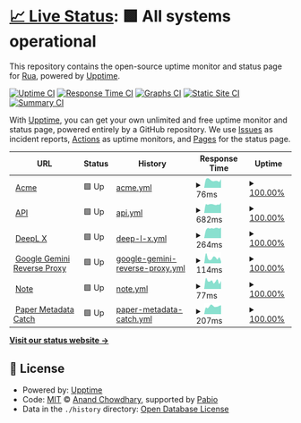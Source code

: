 # [📈 Live Status](https://uptime.rua.dev): <!--live status--> **🟩 All systems operational**

This repository contains the open-source uptime monitor and status page for [Rua](https://uptime.rua.dev), powered by [Upptime](https://github.com/upptime/upptime).

[![Uptime CI](https://github.com/RuaDev/upptime/workflows/Uptime%20CI/badge.svg)](https://github.com/RuaDev/upptime/actions?query=workflow%3A%22Uptime+CI%22)
[![Response Time CI](https://github.com/RuaDev/upptime/workflows/Response%20Time%20CI/badge.svg)](https://github.com/RuaDev/upptime/actions?query=workflow%3A%22Response+Time+CI%22)
[![Graphs CI](https://github.com/RuaDev/upptime/workflows/Graphs%20CI/badge.svg)](https://github.com/RuaDev/upptime/actions?query=workflow%3A%22Graphs+CI%22)
[![Static Site CI](https://github.com/RuaDev/upptime/workflows/Static%20Site%20CI/badge.svg)](https://github.com/RuaDev/upptime/actions?query=workflow%3A%22Static+Site+CI%22)
[![Summary CI](https://github.com/RuaDev/upptime/workflows/Summary%20CI/badge.svg)](https://github.com/RuaDev/upptime/actions?query=workflow%3A%22Summary+CI%22)

With [Upptime](https://upptime.js.org), you can get your own unlimited and free uptime monitor and status page, powered entirely by a GitHub repository. We use [Issues](https://github.com/RuaDev/upptime/issues) as incident reports, [Actions](https://github.com/RuaDev/upptime/actions) as uptime monitors, and [Pages](https://uptime.rua.dev) for the status page.

<!--start: status pages-->
<!-- This summary is generated by Upptime (https://github.com/upptime/upptime) -->
<!-- Do not edit this manually, your changes will be overwritten -->
<!-- prettier-ignore -->
| URL | Status | History | Response Time | Uptime |
| --- | ------ | ------- | ------------- | ------ |
| <img alt="" src="https://icons.duckduckgo.com/ip3/acme.rua.dev.ico" height="13"> [Acme](https://acme.rua.dev) | 🟩 Up | [acme.yml](https://github.com/RuaDev/upptime/commits/HEAD/history/acme.yml) | <details><summary><img alt="Response time graph" src="./graphs/acme/response-time-week.png" height="20"> 76ms</summary><br><a href="https://uptime.rua.dev/history/acme"><img alt="Response time 82" src="https://img.shields.io/endpoint?url=https%3A%2F%2Fraw.githubusercontent.com%2FRuaDev%2Fupptime%2FHEAD%2Fapi%2Facme%2Fresponse-time.json"></a><br><a href="https://uptime.rua.dev/history/acme"><img alt="24-hour response time 94" src="https://img.shields.io/endpoint?url=https%3A%2F%2Fraw.githubusercontent.com%2FRuaDev%2Fupptime%2FHEAD%2Fapi%2Facme%2Fresponse-time-day.json"></a><br><a href="https://uptime.rua.dev/history/acme"><img alt="7-day response time 76" src="https://img.shields.io/endpoint?url=https%3A%2F%2Fraw.githubusercontent.com%2FRuaDev%2Fupptime%2FHEAD%2Fapi%2Facme%2Fresponse-time-week.json"></a><br><a href="https://uptime.rua.dev/history/acme"><img alt="30-day response time 82" src="https://img.shields.io/endpoint?url=https%3A%2F%2Fraw.githubusercontent.com%2FRuaDev%2Fupptime%2FHEAD%2Fapi%2Facme%2Fresponse-time-month.json"></a><br><a href="https://uptime.rua.dev/history/acme"><img alt="1-year response time 82" src="https://img.shields.io/endpoint?url=https%3A%2F%2Fraw.githubusercontent.com%2FRuaDev%2Fupptime%2FHEAD%2Fapi%2Facme%2Fresponse-time-year.json"></a></details> | <details><summary><a href="https://uptime.rua.dev/history/acme">100.00%</a></summary><a href="https://uptime.rua.dev/history/acme"><img alt="All-time uptime 100.00%" src="https://img.shields.io/endpoint?url=https%3A%2F%2Fraw.githubusercontent.com%2FRuaDev%2Fupptime%2FHEAD%2Fapi%2Facme%2Fuptime.json"></a><br><a href="https://uptime.rua.dev/history/acme"><img alt="24-hour uptime 100.00%" src="https://img.shields.io/endpoint?url=https%3A%2F%2Fraw.githubusercontent.com%2FRuaDev%2Fupptime%2FHEAD%2Fapi%2Facme%2Fuptime-day.json"></a><br><a href="https://uptime.rua.dev/history/acme"><img alt="7-day uptime 100.00%" src="https://img.shields.io/endpoint?url=https%3A%2F%2Fraw.githubusercontent.com%2FRuaDev%2Fupptime%2FHEAD%2Fapi%2Facme%2Fuptime-week.json"></a><br><a href="https://uptime.rua.dev/history/acme"><img alt="30-day uptime 100.00%" src="https://img.shields.io/endpoint?url=https%3A%2F%2Fraw.githubusercontent.com%2FRuaDev%2Fupptime%2FHEAD%2Fapi%2Facme%2Fuptime-month.json"></a><br><a href="https://uptime.rua.dev/history/acme"><img alt="1-year uptime 100.00%" src="https://img.shields.io/endpoint?url=https%3A%2F%2Fraw.githubusercontent.com%2FRuaDev%2Fupptime%2FHEAD%2Fapi%2Facme%2Fuptime-year.json"></a></details>
| <img alt="" src="https://icons.duckduckgo.com/ip3/api.rua.dev.ico" height="13"> [API](https://api.rua.dev) | 🟩 Up | [api.yml](https://github.com/RuaDev/upptime/commits/HEAD/history/api.yml) | <details><summary><img alt="Response time graph" src="./graphs/api/response-time-week.png" height="20"> 682ms</summary><br><a href="https://uptime.rua.dev/history/api"><img alt="Response time 683" src="https://img.shields.io/endpoint?url=https%3A%2F%2Fraw.githubusercontent.com%2FRuaDev%2Fupptime%2FHEAD%2Fapi%2Fapi%2Fresponse-time.json"></a><br><a href="https://uptime.rua.dev/history/api"><img alt="24-hour response time 654" src="https://img.shields.io/endpoint?url=https%3A%2F%2Fraw.githubusercontent.com%2FRuaDev%2Fupptime%2FHEAD%2Fapi%2Fapi%2Fresponse-time-day.json"></a><br><a href="https://uptime.rua.dev/history/api"><img alt="7-day response time 682" src="https://img.shields.io/endpoint?url=https%3A%2F%2Fraw.githubusercontent.com%2FRuaDev%2Fupptime%2FHEAD%2Fapi%2Fapi%2Fresponse-time-week.json"></a><br><a href="https://uptime.rua.dev/history/api"><img alt="30-day response time 683" src="https://img.shields.io/endpoint?url=https%3A%2F%2Fraw.githubusercontent.com%2FRuaDev%2Fupptime%2FHEAD%2Fapi%2Fapi%2Fresponse-time-month.json"></a><br><a href="https://uptime.rua.dev/history/api"><img alt="1-year response time 683" src="https://img.shields.io/endpoint?url=https%3A%2F%2Fraw.githubusercontent.com%2FRuaDev%2Fupptime%2FHEAD%2Fapi%2Fapi%2Fresponse-time-year.json"></a></details> | <details><summary><a href="https://uptime.rua.dev/history/api">100.00%</a></summary><a href="https://uptime.rua.dev/history/api"><img alt="All-time uptime 100.00%" src="https://img.shields.io/endpoint?url=https%3A%2F%2Fraw.githubusercontent.com%2FRuaDev%2Fupptime%2FHEAD%2Fapi%2Fapi%2Fuptime.json"></a><br><a href="https://uptime.rua.dev/history/api"><img alt="24-hour uptime 100.00%" src="https://img.shields.io/endpoint?url=https%3A%2F%2Fraw.githubusercontent.com%2FRuaDev%2Fupptime%2FHEAD%2Fapi%2Fapi%2Fuptime-day.json"></a><br><a href="https://uptime.rua.dev/history/api"><img alt="7-day uptime 100.00%" src="https://img.shields.io/endpoint?url=https%3A%2F%2Fraw.githubusercontent.com%2FRuaDev%2Fupptime%2FHEAD%2Fapi%2Fapi%2Fuptime-week.json"></a><br><a href="https://uptime.rua.dev/history/api"><img alt="30-day uptime 100.00%" src="https://img.shields.io/endpoint?url=https%3A%2F%2Fraw.githubusercontent.com%2FRuaDev%2Fupptime%2FHEAD%2Fapi%2Fapi%2Fuptime-month.json"></a><br><a href="https://uptime.rua.dev/history/api"><img alt="1-year uptime 100.00%" src="https://img.shields.io/endpoint?url=https%3A%2F%2Fraw.githubusercontent.com%2FRuaDev%2Fupptime%2FHEAD%2Fapi%2Fapi%2Fuptime-year.json"></a></details>
| <img alt="" src="https://icons.duckduckgo.com/ip3/deeplx.rua.dev.ico" height="13"> [DeepL X](https://deeplx.rua.dev) | 🟩 Up | [deep-l-x.yml](https://github.com/RuaDev/upptime/commits/HEAD/history/deep-l-x.yml) | <details><summary><img alt="Response time graph" src="./graphs/deep-l-x/response-time-week.png" height="20"> 264ms</summary><br><a href="https://uptime.rua.dev/history/deep-l-x"><img alt="Response time 258" src="https://img.shields.io/endpoint?url=https%3A%2F%2Fraw.githubusercontent.com%2FRuaDev%2Fupptime%2FHEAD%2Fapi%2Fdeep-l-x%2Fresponse-time.json"></a><br><a href="https://uptime.rua.dev/history/deep-l-x"><img alt="24-hour response time 259" src="https://img.shields.io/endpoint?url=https%3A%2F%2Fraw.githubusercontent.com%2FRuaDev%2Fupptime%2FHEAD%2Fapi%2Fdeep-l-x%2Fresponse-time-day.json"></a><br><a href="https://uptime.rua.dev/history/deep-l-x"><img alt="7-day response time 264" src="https://img.shields.io/endpoint?url=https%3A%2F%2Fraw.githubusercontent.com%2FRuaDev%2Fupptime%2FHEAD%2Fapi%2Fdeep-l-x%2Fresponse-time-week.json"></a><br><a href="https://uptime.rua.dev/history/deep-l-x"><img alt="30-day response time 258" src="https://img.shields.io/endpoint?url=https%3A%2F%2Fraw.githubusercontent.com%2FRuaDev%2Fupptime%2FHEAD%2Fapi%2Fdeep-l-x%2Fresponse-time-month.json"></a><br><a href="https://uptime.rua.dev/history/deep-l-x"><img alt="1-year response time 258" src="https://img.shields.io/endpoint?url=https%3A%2F%2Fraw.githubusercontent.com%2FRuaDev%2Fupptime%2FHEAD%2Fapi%2Fdeep-l-x%2Fresponse-time-year.json"></a></details> | <details><summary><a href="https://uptime.rua.dev/history/deep-l-x">100.00%</a></summary><a href="https://uptime.rua.dev/history/deep-l-x"><img alt="All-time uptime 100.00%" src="https://img.shields.io/endpoint?url=https%3A%2F%2Fraw.githubusercontent.com%2FRuaDev%2Fupptime%2FHEAD%2Fapi%2Fdeep-l-x%2Fuptime.json"></a><br><a href="https://uptime.rua.dev/history/deep-l-x"><img alt="24-hour uptime 100.00%" src="https://img.shields.io/endpoint?url=https%3A%2F%2Fraw.githubusercontent.com%2FRuaDev%2Fupptime%2FHEAD%2Fapi%2Fdeep-l-x%2Fuptime-day.json"></a><br><a href="https://uptime.rua.dev/history/deep-l-x"><img alt="7-day uptime 100.00%" src="https://img.shields.io/endpoint?url=https%3A%2F%2Fraw.githubusercontent.com%2FRuaDev%2Fupptime%2FHEAD%2Fapi%2Fdeep-l-x%2Fuptime-week.json"></a><br><a href="https://uptime.rua.dev/history/deep-l-x"><img alt="30-day uptime 100.00%" src="https://img.shields.io/endpoint?url=https%3A%2F%2Fraw.githubusercontent.com%2FRuaDev%2Fupptime%2FHEAD%2Fapi%2Fdeep-l-x%2Fuptime-month.json"></a><br><a href="https://uptime.rua.dev/history/deep-l-x"><img alt="1-year uptime 100.00%" src="https://img.shields.io/endpoint?url=https%3A%2F%2Fraw.githubusercontent.com%2FRuaDev%2Fupptime%2FHEAD%2Fapi%2Fdeep-l-x%2Fuptime-year.json"></a></details>
| <img alt="" src="https://icons.duckduckgo.com/ip3/gemini.rua.dev.ico" height="13"> [Google Gemini Reverse Proxy](https://gemini.rua.dev) | 🟩 Up | [google-gemini-reverse-proxy.yml](https://github.com/RuaDev/upptime/commits/HEAD/history/google-gemini-reverse-proxy.yml) | <details><summary><img alt="Response time graph" src="./graphs/google-gemini-reverse-proxy/response-time-week.png" height="20"> 114ms</summary><br><a href="https://uptime.rua.dev/history/google-gemini-reverse-proxy"><img alt="Response time 126" src="https://img.shields.io/endpoint?url=https%3A%2F%2Fraw.githubusercontent.com%2FRuaDev%2Fupptime%2FHEAD%2Fapi%2Fgoogle-gemini-reverse-proxy%2Fresponse-time.json"></a><br><a href="https://uptime.rua.dev/history/google-gemini-reverse-proxy"><img alt="24-hour response time 64" src="https://img.shields.io/endpoint?url=https%3A%2F%2Fraw.githubusercontent.com%2FRuaDev%2Fupptime%2FHEAD%2Fapi%2Fgoogle-gemini-reverse-proxy%2Fresponse-time-day.json"></a><br><a href="https://uptime.rua.dev/history/google-gemini-reverse-proxy"><img alt="7-day response time 114" src="https://img.shields.io/endpoint?url=https%3A%2F%2Fraw.githubusercontent.com%2FRuaDev%2Fupptime%2FHEAD%2Fapi%2Fgoogle-gemini-reverse-proxy%2Fresponse-time-week.json"></a><br><a href="https://uptime.rua.dev/history/google-gemini-reverse-proxy"><img alt="30-day response time 126" src="https://img.shields.io/endpoint?url=https%3A%2F%2Fraw.githubusercontent.com%2FRuaDev%2Fupptime%2FHEAD%2Fapi%2Fgoogle-gemini-reverse-proxy%2Fresponse-time-month.json"></a><br><a href="https://uptime.rua.dev/history/google-gemini-reverse-proxy"><img alt="1-year response time 126" src="https://img.shields.io/endpoint?url=https%3A%2F%2Fraw.githubusercontent.com%2FRuaDev%2Fupptime%2FHEAD%2Fapi%2Fgoogle-gemini-reverse-proxy%2Fresponse-time-year.json"></a></details> | <details><summary><a href="https://uptime.rua.dev/history/google-gemini-reverse-proxy">100.00%</a></summary><a href="https://uptime.rua.dev/history/google-gemini-reverse-proxy"><img alt="All-time uptime 100.00%" src="https://img.shields.io/endpoint?url=https%3A%2F%2Fraw.githubusercontent.com%2FRuaDev%2Fupptime%2FHEAD%2Fapi%2Fgoogle-gemini-reverse-proxy%2Fuptime.json"></a><br><a href="https://uptime.rua.dev/history/google-gemini-reverse-proxy"><img alt="24-hour uptime 100.00%" src="https://img.shields.io/endpoint?url=https%3A%2F%2Fraw.githubusercontent.com%2FRuaDev%2Fupptime%2FHEAD%2Fapi%2Fgoogle-gemini-reverse-proxy%2Fuptime-day.json"></a><br><a href="https://uptime.rua.dev/history/google-gemini-reverse-proxy"><img alt="7-day uptime 100.00%" src="https://img.shields.io/endpoint?url=https%3A%2F%2Fraw.githubusercontent.com%2FRuaDev%2Fupptime%2FHEAD%2Fapi%2Fgoogle-gemini-reverse-proxy%2Fuptime-week.json"></a><br><a href="https://uptime.rua.dev/history/google-gemini-reverse-proxy"><img alt="30-day uptime 100.00%" src="https://img.shields.io/endpoint?url=https%3A%2F%2Fraw.githubusercontent.com%2FRuaDev%2Fupptime%2FHEAD%2Fapi%2Fgoogle-gemini-reverse-proxy%2Fuptime-month.json"></a><br><a href="https://uptime.rua.dev/history/google-gemini-reverse-proxy"><img alt="1-year uptime 100.00%" src="https://img.shields.io/endpoint?url=https%3A%2F%2Fraw.githubusercontent.com%2FRuaDev%2Fupptime%2FHEAD%2Fapi%2Fgoogle-gemini-reverse-proxy%2Fuptime-year.json"></a></details>
| <img alt="" src="https://icons.duckduckgo.com/ip3/note.rua.dev.ico" height="13"> [Note](https://note.rua.dev) | 🟩 Up | [note.yml](https://github.com/RuaDev/upptime/commits/HEAD/history/note.yml) | <details><summary><img alt="Response time graph" src="./graphs/note/response-time-week.png" height="20"> 77ms</summary><br><a href="https://uptime.rua.dev/history/note"><img alt="Response time 82" src="https://img.shields.io/endpoint?url=https%3A%2F%2Fraw.githubusercontent.com%2FRuaDev%2Fupptime%2FHEAD%2Fapi%2Fnote%2Fresponse-time.json"></a><br><a href="https://uptime.rua.dev/history/note"><img alt="24-hour response time 80" src="https://img.shields.io/endpoint?url=https%3A%2F%2Fraw.githubusercontent.com%2FRuaDev%2Fupptime%2FHEAD%2Fapi%2Fnote%2Fresponse-time-day.json"></a><br><a href="https://uptime.rua.dev/history/note"><img alt="7-day response time 77" src="https://img.shields.io/endpoint?url=https%3A%2F%2Fraw.githubusercontent.com%2FRuaDev%2Fupptime%2FHEAD%2Fapi%2Fnote%2Fresponse-time-week.json"></a><br><a href="https://uptime.rua.dev/history/note"><img alt="30-day response time 82" src="https://img.shields.io/endpoint?url=https%3A%2F%2Fraw.githubusercontent.com%2FRuaDev%2Fupptime%2FHEAD%2Fapi%2Fnote%2Fresponse-time-month.json"></a><br><a href="https://uptime.rua.dev/history/note"><img alt="1-year response time 82" src="https://img.shields.io/endpoint?url=https%3A%2F%2Fraw.githubusercontent.com%2FRuaDev%2Fupptime%2FHEAD%2Fapi%2Fnote%2Fresponse-time-year.json"></a></details> | <details><summary><a href="https://uptime.rua.dev/history/note">100.00%</a></summary><a href="https://uptime.rua.dev/history/note"><img alt="All-time uptime 100.00%" src="https://img.shields.io/endpoint?url=https%3A%2F%2Fraw.githubusercontent.com%2FRuaDev%2Fupptime%2FHEAD%2Fapi%2Fnote%2Fuptime.json"></a><br><a href="https://uptime.rua.dev/history/note"><img alt="24-hour uptime 100.00%" src="https://img.shields.io/endpoint?url=https%3A%2F%2Fraw.githubusercontent.com%2FRuaDev%2Fupptime%2FHEAD%2Fapi%2Fnote%2Fuptime-day.json"></a><br><a href="https://uptime.rua.dev/history/note"><img alt="7-day uptime 100.00%" src="https://img.shields.io/endpoint?url=https%3A%2F%2Fraw.githubusercontent.com%2FRuaDev%2Fupptime%2FHEAD%2Fapi%2Fnote%2Fuptime-week.json"></a><br><a href="https://uptime.rua.dev/history/note"><img alt="30-day uptime 100.00%" src="https://img.shields.io/endpoint?url=https%3A%2F%2Fraw.githubusercontent.com%2FRuaDev%2Fupptime%2FHEAD%2Fapi%2Fnote%2Fuptime-month.json"></a><br><a href="https://uptime.rua.dev/history/note"><img alt="1-year uptime 100.00%" src="https://img.shields.io/endpoint?url=https%3A%2F%2Fraw.githubusercontent.com%2FRuaDev%2Fupptime%2FHEAD%2Fapi%2Fnote%2Fuptime-year.json"></a></details>
| <img alt="" src="https://icons.duckduckgo.com/ip3/pmd.rua.dev.ico" height="13"> [Paper Metadata Catch](https://pmd.rua.dev) | 🟩 Up | [paper-metadata-catch.yml](https://github.com/RuaDev/upptime/commits/HEAD/history/paper-metadata-catch.yml) | <details><summary><img alt="Response time graph" src="./graphs/paper-metadata-catch/response-time-week.png" height="20"> 207ms</summary><br><a href="https://uptime.rua.dev/history/paper-metadata-catch"><img alt="Response time 202" src="https://img.shields.io/endpoint?url=https%3A%2F%2Fraw.githubusercontent.com%2FRuaDev%2Fupptime%2FHEAD%2Fapi%2Fpaper-metadata-catch%2Fresponse-time.json"></a><br><a href="https://uptime.rua.dev/history/paper-metadata-catch"><img alt="24-hour response time 190" src="https://img.shields.io/endpoint?url=https%3A%2F%2Fraw.githubusercontent.com%2FRuaDev%2Fupptime%2FHEAD%2Fapi%2Fpaper-metadata-catch%2Fresponse-time-day.json"></a><br><a href="https://uptime.rua.dev/history/paper-metadata-catch"><img alt="7-day response time 207" src="https://img.shields.io/endpoint?url=https%3A%2F%2Fraw.githubusercontent.com%2FRuaDev%2Fupptime%2FHEAD%2Fapi%2Fpaper-metadata-catch%2Fresponse-time-week.json"></a><br><a href="https://uptime.rua.dev/history/paper-metadata-catch"><img alt="30-day response time 202" src="https://img.shields.io/endpoint?url=https%3A%2F%2Fraw.githubusercontent.com%2FRuaDev%2Fupptime%2FHEAD%2Fapi%2Fpaper-metadata-catch%2Fresponse-time-month.json"></a><br><a href="https://uptime.rua.dev/history/paper-metadata-catch"><img alt="1-year response time 202" src="https://img.shields.io/endpoint?url=https%3A%2F%2Fraw.githubusercontent.com%2FRuaDev%2Fupptime%2FHEAD%2Fapi%2Fpaper-metadata-catch%2Fresponse-time-year.json"></a></details> | <details><summary><a href="https://uptime.rua.dev/history/paper-metadata-catch">100.00%</a></summary><a href="https://uptime.rua.dev/history/paper-metadata-catch"><img alt="All-time uptime 100.00%" src="https://img.shields.io/endpoint?url=https%3A%2F%2Fraw.githubusercontent.com%2FRuaDev%2Fupptime%2FHEAD%2Fapi%2Fpaper-metadata-catch%2Fuptime.json"></a><br><a href="https://uptime.rua.dev/history/paper-metadata-catch"><img alt="24-hour uptime 100.00%" src="https://img.shields.io/endpoint?url=https%3A%2F%2Fraw.githubusercontent.com%2FRuaDev%2Fupptime%2FHEAD%2Fapi%2Fpaper-metadata-catch%2Fuptime-day.json"></a><br><a href="https://uptime.rua.dev/history/paper-metadata-catch"><img alt="7-day uptime 100.00%" src="https://img.shields.io/endpoint?url=https%3A%2F%2Fraw.githubusercontent.com%2FRuaDev%2Fupptime%2FHEAD%2Fapi%2Fpaper-metadata-catch%2Fuptime-week.json"></a><br><a href="https://uptime.rua.dev/history/paper-metadata-catch"><img alt="30-day uptime 100.00%" src="https://img.shields.io/endpoint?url=https%3A%2F%2Fraw.githubusercontent.com%2FRuaDev%2Fupptime%2FHEAD%2Fapi%2Fpaper-metadata-catch%2Fuptime-month.json"></a><br><a href="https://uptime.rua.dev/history/paper-metadata-catch"><img alt="1-year uptime 100.00%" src="https://img.shields.io/endpoint?url=https%3A%2F%2Fraw.githubusercontent.com%2FRuaDev%2Fupptime%2FHEAD%2Fapi%2Fpaper-metadata-catch%2Fuptime-year.json"></a></details>

<!--end: status pages-->

[**Visit our status website →**](https://uptime.rua.dev)

## 📄 License

- Powered by: [Upptime](https://github.com/upptime/upptime)
- Code: [MIT](./LICENSE) © [Anand Chowdhary](https://anandchowdhary.com), supported by [Pabio](https://pabio.com)
- Data in the `./history` directory: [Open Database License](https://opendatacommons.org/licenses/odbl/1-0/)
